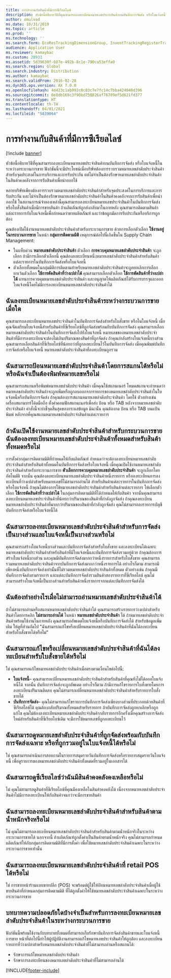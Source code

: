 ```yaml
---
title: การทำงานกับสินค้าที่มีการซีเรียลไลซ์
description: หัวข้อนี้อธิบายวิธีที่คุณสามารถลงทะเบียนหมายเลขประจำสินค้าบนบันทึกการจัดส่ง หรือใบแจ้งหนี้ในระหว่างกระบวนการขาย ฟังก์ชันนี้จะมีประโยชน์เมื่อบริษัทต้องการรวบรวมหมายเลขลำดับประจำสินค้าสำหรับจุดประสงค์ในการบริการและการรับประกัน แต่ไม่จำเป็นต้องรักษาหมายเลขลำดับประจำสินค้าในสินค้าคงคลังจากการรับสินค้าเพื่อนำออกใช้
author: omulvad
ms.date: 10/31/2019
ms.topic: article
ms.prod: ''
ms.technology: ''
ms.search.form: EcoResTrackingDimensionGroup, InventTrackingRegisterTrans, SalesEditLines, SalesTable, InventSerial
audience: Application User
ms.reviewer: kamaybac
ms.custom: 28931
ms.assetid: 5d39630f-607e-492b-8c1e-790ca53effa0
ms.search.region: Global
ms.search.industry: Distribution
ms.author: kamaybac
ms.search.validFrom: 2016-02-28
ms.dyn365.ops.version: AX 7.0.0
ms.openlocfilehash: 4d423c1ab992c0c83c7e7fc14c7bba424048d396
ms.sourcegitcommit: 0e8db169c3f90bd750826af76709ef5d621fd377
ms.translationtype: HT
ms.contentlocale: th-TH
ms.lasthandoff: 04/01/2021
ms.locfileid: "5839064"
---
```

# <a name="working-with-serialized-items"></a>การทำงานกับสินค้าที่มีการซีเรียลไลซ์

[!include [banner](../includes/banner.md)]

หัวข้อนี้อธิบายวิธีที่คุณสามารถลงทะเบียนหมายเลขประจำสินค้าบนบันทึกการจัดส่ง หรือใบแจ้งหนี้ในระหว่างกระบวนการขาย ฟังก์ชันนี้จะมีประโยชน์เมื่อบริษัทต้องการรวบรวมหมายเลขลำดับประจำสินค้าสำหรับจุดประสงค์ในการบริการและการรับประกัน แต่ไม่จำเป็นต้องรักษาหมายเลขลำดับประจำสินค้าในสินค้าคงคลังจากการรับสินค้าเพื่อนำออกใช้

หลายบริษัทเพียงต้องการรวบรวมหมายเลขลำดับประจำสินค้าสำหรับจุดประสงค์ในการบริการและการรับประกัน และไม่จำเป็นต้องรักษาหมายเลขลำดับประจำสินค้าในสินค้าคงคลังจากการรับสินค้าเพื่อนำออกใช้ ในสถานการณ์จำลองเหล่านี้คุณสามารถลงทะเบียนหมายเลขประจำสินค้าในบันทึกการจัดส่งหรือใบสั่งสินค้าเมื่อมีการขายสินค้า ถ้าผลิตภัณฑ์ถูกส่งกลับมาในภายหลัง คุณสามารถติดตามสินค้าแต่ละรายการกับใบแจ้งหนี้เพื่อกำหนดว่าขายผลิตภัณฑ์ และว่าข้อผูกมัดการรับประกันหรือบริการถูกต้อง

คุณต้องเปิดใช้งานหมายเลขลำดับประจำสินค้าสำหรับกระบวนการขาย ด้วยการเลือกตัวเลือก **ใช้งานอยู่ในกระบวนการขาย** ในหน้า **กลุ่มการติดตามมิติ** เหตุการณ์ต่อไปนี้เกิดขึ้นใน Supply Chain Management:
-   ในแท็บด่วน **หมายเลขลำดับประจำสินค้า** ตัวเลือก **การควบคุมหมายเลขลำดับประจำสินค้า** จะถูกเลือก ถ้ามีการเลือกตัวเลือกนี้ คุณต้องลงทะเบียนหนึ่งหมายเลขลำดับประจำสินค้าสำหรับสินค้าแต่ละรายการในบันทึกการจัดส่งหรือใบแจ้งหนี้
-   ตัวเลือกทั้งหมดในกลุ่มมิติการติดตามสำหรับหมายเลขลำดับประจำสินค้าจะถูกยกเลิกการเลือก ยกเว้นตัวเลือก **ใช้การตัดสินค้าที่ว่างเปล่าได้** คุณสามารถเลือกตัวเลือก **ใช้การตัดสินค้าที่ว่างเปล่าได้** แทนการควบคุมหมายเลขลำดับประจำสินค้า และอนุญาตให้ผลิตภัณฑ์ได้รับการบรรจุและออกใบแจ้งหนี้โดยไม่มีการลงทะเบียนหมายเลขลำดับประจำสินค้าได้

## <a name="when-do-i-register-serial-numbers-during-the-sales-process"></a>ฉันลงทะเบียนหมายเลขลำดับประจำสินค้าระหว่างกระบวนการขายเมื่อใด
คุณสามารถลงทะเบียนหมายเลขประจำสินค้าในบันทึกการจัดส่งสำหรับใบสั่งขาย หรือในใบแจ้งหนี้ เมื่อคุณจัดเตรียมใบแจ้งหนี้สำหรับสินค้าที่ซีเรียลไลซ์ที่ถูกจัดส่งพร้อมกับบันทึกการจัดส่ง คุณสามารถเลือกหมายเลขลำดับประจำสินค้าในบันทึกการจัดส่งไปยังใบแจ้งหนี้ หมายเลขของหมายเลขลำดับประจำสินค้าที่มีการลงทะเบียนจะต้องไม่เกินปริมาณของสินค้าที่ถูกจัดส่ง ถ้าคุณกำลังสร้างใบแจ้งหนี้บางส่วน คุณสามารถเลือกสินค้าที่ซีเรียลไลซ์ที่น้อยกว่าที่ถูกลงทะเบียนไว้ในบันทึกการจัดส่ง เมื่อคุณพิมพ์บันทึกการจัดส่งหรือใบแจ้งหนี้ หมายเลขลำดับประจำสินค้าที่ลงทะเบียนถูกรวม

## <a name="can-i-enter-serial-numbers-by-scanning-them-or-do-i-have-to-type-them"></a>ฉันสามารถป้อนหมายเลขลำดับประจำสินค้าโดยการสแกนได้หรือไม่ หรือฉันจำเป็นต้องพิมพ์หมายเลขหรือไม่
คุณสามารถสแกนหรือพิมพ์หมายเลขลำดับประจำสินค้า เมื่อคุณใช้สแกนเนอร์ โหมดสแกนจะกำหนดว่าหมายเลขลำดับประจำสินค้าจะถูกเพิ่มหรือถูกลบออกจากรายการของหมายเลขลำดับประจำสินค้าในใบแจ้งหนี้หรือบันทึกการจัดส่ง ถ้าคุณต้องการสแกนหมายเลขลำดับประจำสินค้า โดยใช้ ตัวอย่างเช่น เครื่องสแกนบาร์โค้ดมือถือ ตั้งค่าคอนฟิกสแกนเนอร์เพื่อส่ง ป้อน หรือ TAB หลังจากหมายเลขลำดับประจำสินค้า คำสั่งนี้จะบ่งชี้จุดสิ้นสุดของกระแสข้อมูล มิฉะนั้น คุณต้องกด ป้อน หรือ TAB บนแป้นพิมพ์ หลังจากที่คุณสแกนหมายเลขลำดับประจำสินค้าแต่ละรายการ

## <a name="if-i-enable-serial-numbers-for-the-sales-process-do-i-have-to-register-all-serial-numbers-for-all-items"></a>ถ้าฉันเปิดใช้งานหมายเลขลำดับประจำสินค้าสำหรับกระบวนการขาย ฉันต้องลงทะเบียนหมายเลขลำดับประจำสินค้าทั้งหมดสำหรับสินค้าทั้งหมดหรือไม่
การตั้งค่ากลุ่มการติดตามมิติที่กำหนดให้กับผลิตภัณฑ์ กำหนดว่าจะต้องลงทะเบียนหมายเลขลำดับประจำสินค้าสำหรับสินค้าทั้งหมดในบันทึกการจัดส่งหรือใบแจ้งหนี้ เมื่อคุณเปิดใช้งานหมายเลขลำดับประจำสินค้าสำหรับกระบวนการขาย **ตัวเลือกการควบคุมหมายเลขลำดับประจำสินค้า** จะถูกเลือกโดยอัตโนมัติ จากนั้น คุณต้องลงทะเบียนหมายเลขลำดับประจำสินค้าหนึ่งรายการ หรือลงทะเบียนการลงทะเบียนที่ว่างเปล่าสำหรับหมายเลขที่ไม่สามารถอ่านได้ สำหรับสินค้าแต่ละรายการในบันทึกการจัดส่งหรือใบแจ้งหนี้ ถ้าคุณไม่ต้องการใช้หมายเลขลำดับประจำสินค้าสำหรับสินค้าแต่ละรายการ ให้เลือกตัวเลือก **ใช้การตัดสินค้าที่ว่างเปล่าได้** ในกลุ่มการติดตามมิติที่ได้กำหนดให้กับสินค้า จากนั้นคุณสามารถลงทะเบียนหมายเลขประจำสินค้าที่น้อยกว่าปริมาณของสินค้าที่กำลังถูกจัดส่ง ถ้าคุณลงทะเบียนหมายเลขลำดับประจำสินค้าที่มากกว่าปริมาณของสินค้าที่กำลังถูกจัดส่ง คุณไม่สามารถลงรายการบัญชีบันทึกการจัดส่งหรือใบแจ้งหนี้ได้

## <a name="can-i-register-serial-numbers-for-partial-invoices-and-partial-shipments"></a>ฉันสามารถลงทะเบียนหมายเลขลำดับประจำสินค้าสำหรับการจัดส่งเป็นบางส่วนและใบแจ้งหนี้เป็นบางส่วนหรือไม่
คุณสามารถสร้างใบแจ้งหนี้บางส่วนและบันทึกการจัดส่งสำหรับใบสั่งขาย และลงทะเบียนได้เฉพาะหมายเลขลำดับประจำสินค้าสำหรับสินค้าที่มีใบแจ้งหนี้และบันทึกการจัดส่งรวมอยู่ด้วย ถ้าคุณต้องการสร้างใบแจ้งหนี้บางส่วน และคุณมีบันทึกการจัดส่งมากกว่าหนึ่งรายการสำหรับใบสั่งขาย คุณสามารถรวมหมายเลขลำดับประจำสินค้าจากบันทึกการจัดส่งมากกว่าหนึ่งรายการได้ อย่างไรก็ตาม สามารถมีเพียงหนึ่งบันทึกการจัดส่งเท่านั้นที่ไม่รวมหมายเลขลำดับประจำสินค้าทั้งหมด ตัวอย่างเช่น ถ้าคุณมีบันทึกการจัดส่งสามรายการ และแต่ละบันทึกการจัดส่งรวมสินค้าสองรายการที่ซีเรียลไลซ์ คุณไม่สามารถสร้างใบแจ้งหนี้เป็นบางส่วนสำหรับสินค้าหนึ่งรายการจากแต่ละบันทึกการจัดส่งได้

## <a name="what-do-i-do-when-a-serial-number-isnt-readable"></a>ฉันต้องทำอย่างไรเมื่อไม่สามารถอ่านหมายเลขลำดับประจำสินค้าได้
ถ้าไม่สามารถอ่านหรือสแกนหมายเลขลำดับประจำสินค้าได้ คุณสามารถสร้างรายการว่างเปล่าสำหรับสินค้าโดยการคลิก **ไม่สามารถอ่านได้** ในหน้า **หมายเลขลำดับประจำสินค้า** ได้ ถ้าหมายเลขลำดับประจำสินค้าพร้อมใช้งานในภายหลัง คุณสามารถอัพเดตใบแจ้งหนี้หรือบันทึกการจัดส่งได้ สำหรับข้อมูลเพิ่มเติม ให้ดูที่ส่วนถัดไป "ฉันสามารถแก้ไขหรือเปลี่ยนหมายเลขลำดับประจำสินค้าที่ฉันได้ลงทะเบียนสำหรับใบสั่งขายได้หรือไม่"

## <a name="can-i-correct-or-change-the-serial-numbers-that-i-have-registered-for-a-sales-order"></a>ฉันสามารถแก้ไขหรือเปลี่ยนหมายเลขลำดับประจำสินค้าที่ฉันได้ลงทะเบียนสำหรับใบสั่งขายได้หรือไม่
ใช่ คุณสามารถแก้ไขหมายเลขลำดับประจำสินค้าเมื่อตรงตามเงื่อนไขต่อไปนี้:
-   **ใบแจ้งหนี้**– คุณสามารถเปลี่ยนหมายเลขลำดับประจำสินค้าสำหรับสินค้าที่คุณยังไม่ได้ออกใบแจ้งหนี้ได้ จากนั้น บันทึกการจัดส่งจะถูกอัพเดต อย่างไรก็ตาม ถ้ามีการแก้ไขรายการใบสั่งขายโดยการลงทะเบียนปริมาณติดลบ คุณไม่สามารถเปลี่ยนหมายเลขลำดับประจำสินค้าสำหรับรายการใบสั่งขายได้
-   **บันทึกการจัดส่ง**– คุณไม่สามารถแก้ไขรายการบันทึกการจัดส่งเพียงบางส่วนที่ประกอบด้วยสินค้าที่ซีเรียลไลซ์ได้ คุณต้องกลับปริมาณทั้งหมดสำหรับรายการ ถ้าบันทึกการจัดส่งถูกยกเลิกหรือถูกแก้ไข คุณไม่ต้องลงทะเบียนหมายเลขลำดับประจำสินค้ากลับรายการอีกครั้งเมื่อคุณสร้างการจัดส่งใหม่สำหรับสินค้าที่ซีเรียลไลซ์เดิม จะมีการใช้หมายเลขที่ถูกลงทะเบียนไว้

## <a name="can-i-view-the-serial-numbers-that-were-shipped-together-with-a-specific-packing-slip-or-that-were-included-on-an-invoice"></a>ฉันสามารถดูหมายเลขลำดับประจำสินค้าที่ถูกจัดส่งพร้อมกับบันทึกการจัดส่งเฉพาะ หรือที่ถูกรวมอยู่ในใบแจ้งหนี้ได้หรือไม่
ใช่ คุณสามารถดำเนินการสอบถามในรายการสมุดรายวันบันทึกการจัดส่งหรือรายการสมุดรายวันใบแจ้งหนี้ เพื่อดูรายการของหมายเลขลำดับประจำสินค้าทั้งหมดที่รวมอยู่ในเอกสารได้

## <a name="can-i-view-the-serialized-items-that-i-have-on-hand"></a>ฉันสามารถดูซีเรียลไลซ์ว่าฉันมีสินค้าคงคลังคงเหลือหรือไม่
ไม่ คุณไม่สามารถดูสินค้าที่ซีเรียลไลซ์ที่คุณมีคงเหลือในสินค้าคงคลังได้ เนื่องจากหมายเลขลำดับประจำสินค้าไม่มีการลงทะเบียนให้กับสินค้าจนกว่าจะมีการขายสินค้า

## <a name="can-i-register-serial-numbers-for-catchweight-items"></a>ฉันสามารถลงทะเบียนหมายเลขลำดับประจำสินค้าสำหรับสินค้าตามน้ำหนักจริงหรือไม่
ไม่ คุณไม่สามารถลงทะเบียนหมายเลขลำดับประจำสินค้าสำหรับสินค้าตามน้ำหนักจริงในระหว่างกระบวนการขายได้ นอกจากนี้ ถ้าผลิตภัณฑ์ถูกตั้งค่าเป็นสินค้าตามน้ำหนักจริง คุณไม่สามารถกำหนดผลิตภัณฑ์ให้กับกลุ่มการติดตามมิติที่มีการตั้งค่า เพื่อใช้หมายเลขลำดับประจำสินค้าเฉพาะในระหว่างกระบวนการขายเท่านั้น

## <a name="can-i-register-serial-numbers-at-the-retail-pos"></a>ฉันสามารถลงทะเบียนหมายเลขลำดับประจำสินค้าที่ retail POS ได้หรือไม่

ใช่ การขายหน้าร้านแบบขายปลีก (POS) จะพร้อมต์ผู้ใช้ให้ป้อนหมายเลขลำดับประจำสินค้าเมื่อผู้ใช้ขายสินค้าที่กำหนดกลุ่มการติดตามมิติ ที่ได้ถูกตั้งค่าให้ใช้หมายเลขลำดับประจำสินค้าเฉพาะในระหว่างกระบวนการขาย

## <a name="what-security-roles-are-required-in-order-to-register-serial-numbers-during-the-sales-process"></a>บทบาทความปลอดภัยใดบ้างจำเป็นสำหรับการลงทะเบียนหมายเลขลำดับประจำสินค้าในระหว่างกระบวนการขาย
ฟังก์ชันนี้พร้อมใช้งานกับบทบาททั้งหมดที่สามารถเก็บรักษาบันทึกการจัดส่งสินค้าขายและใบแจ้งหนี้การขาย หน้าที่ต่อไปนี้ทำให้ผู้ปฏิบัติงานสามารถแก้ไขหมายเลขประจำสินค้าให้ถูกต้อง และลงทะเบียนรายการที่ว่างเปล่าสำหรับหมายเลขลำดับประจำสินค้าที่ไม่สามารถอ่านหรือสแกนได้:
-   รักษาการแก้ไขหมายเลขลำดับประจำสินค้า
-   รักษาการลงทะเบียนของหมายเลขลำดับประจำสินค้าที่ไม่สามารถอ่านได้







[!INCLUDE[footer-include](../../includes/footer-banner.md)]
